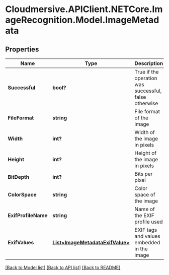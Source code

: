 # Cloudmersive.APIClient.NETCore.ImageRecognition.Model.ImageMetadata
## Properties

Name | Type | Description | Notes
------------ | ------------- | ------------- | -------------
**Successful** | **bool?** | True if the operation was successful, false otherwise | [optional] 
**FileFormat** | **string** | File format of the image | [optional] 
**Width** | **int?** | Width of the image in pixels | [optional] 
**Height** | **int?** | Height of the image in pixels | [optional] 
**BitDepth** | **int?** | Bits per pixel | [optional] 
**ColorSpace** | **string** | Color space of the image | [optional] 
**ExifProfileName** | **string** | Name of the EXIF profile used | [optional] 
**ExifValues** | [**List&lt;ImageMetadataExifValue&gt;**](ImageMetadataExifValue.md) | EXIF tags and values embedded in the image | [optional] 

[[Back to Model list]](../README.md#documentation-for-models) [[Back to API list]](../README.md#documentation-for-api-endpoints) [[Back to README]](../README.md)

